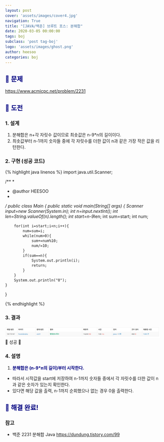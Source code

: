 ```yaml
---
layout: post
cover: 'assets/images/cover4.jpg'
navigation: True
title: "[JAVA/백준] 브루트 포스: 분해합"
date: 2020-03-05 00:00:00
tags: boj
subclass: 'post tag-boj'
logo: 'assets/images/ghost.png'
author: heesoo
categories: boj
---
```

## <span style="color:navy">👀 문제</span>
<https://www.acmicpc.net/problem/2231>

## <span style="color:navy">👊 도전</span>

### 1. 설계
1. 분해합은 n+각 자릿수 값이므로 최솟값은 n-9*n의 길이이다.
2. 최솟값부터 n-1까지 숫자들 중에 각 자릿수를 더한 값이 n과 같은 가장 작은 값을 리턴한다.

### 2. 구현 (성공 코드)
{% highlight java linenos %}
import java.util.Scanner;

/**
 * 
 * @author HEESOO
 *
 */
public class Main {
	public static void main(String[] args) {
		Scanner input=new Scanner(System.in);
		int n=input.nextInt();
		int len=String.valueOf(n).length();
		int start=n-9*len;
		int sum=start;
		int num;
		
		for(int i=start;i<n;i++){
			num=sum=i;
			while(num>0){
				sum+=num%10;
				num/=10;
			}
			if(sum==n){
				System.out.println(i);
				return;
			}
		}
		System.out.println("0");
	}
	
}

 {% endhighlight %}

### 3. 결과
![실행결과](./assets/images/200305_2.PNG)
🤟 성공 🤟

### 4. 설명
1. **<span style="color:navy">분해합은 (n-9*n의 길이)부터 시작한다.</span>**
- 따라서 시작값을 start에 저장하여 n-1까지 숫자들 중에서 각 자릿수를 더한 값이 n과 같은 숫자가 있는지 확인한다.
- 있다면 해당 값을 출력, n-1까지 순회했으나 없는 경우 0을 출력한다.

## <span style="color:navy">👏 해결 완료!</span>

### 참고
- 백준 2231 분해합 Java <https://dundung.tistory.com/99>
